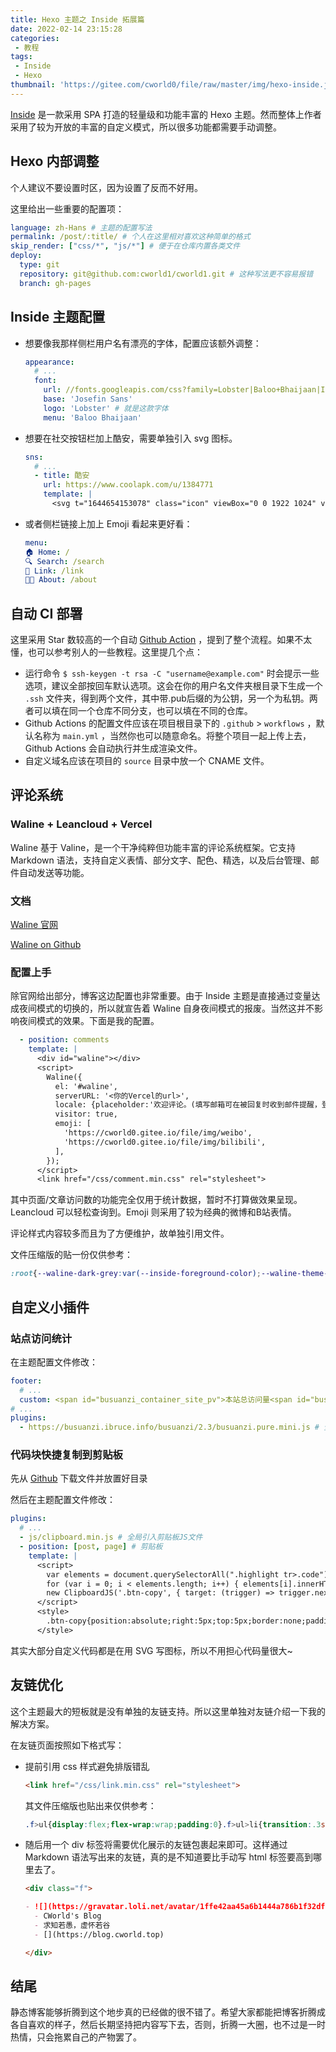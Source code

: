 ```yaml
---
title: Hexo 主题之 Inside 拓展篇
date: 2022-02-14 23:15:28
categories:
 - 教程
tags:
 - Inside
 - Hexo
thumbnail: 'https://gitee.com/cworld0/file/raw/master/img/hexo-inside.jpg #111'
---
```


[Inside](https://github.com/ikeq/hexo-theme-inside) 是一款采用 SPA 打造的轻量级和功能丰富的 Hexo 主题。然而整体上作者采用了较为开放的丰富的自定义模式，所以很多功能都需要手动调整。

## Hexo 内部调整

个人建议不要设置时区，因为设置了反而不好用。

这里给出一些重要的配置项：

```yml
language: zh-Hans # 主题的配置写法
permalink: /post/:title/ # 个人在这里相对喜欢这种简单的格式
skip_render: ["css/*", "js/*"] # 便于在仓库内置各类文件
deploy:
  type: git
  repository: git@github.com:cworld1/cworld1.git # 这种写法更不容易报错
  branch: gh-pages
```

## Inside 主题配置

- 想要像我那样侧栏用户名有漂亮的字体，配置应该额外调整：

  ```yml
  appearance:
    # ...
    font:
      url: //fonts.googleapis.com/css?family=Lobster|Baloo+Bhaijaan|Inconsolata|Josefin+Sans|Montserrat
      base: 'Josefin Sans'
      logo: 'Lobster' # 就是这款字体
      menu: 'Baloo Bhaijaan'
  ```

- 想要在社交按钮栏加上酷安，需要单独引入 svg 图标。

  ```yml
  sns:
    # ...
    - title: 酷安
      url: https://www.coolapk.com/u/1384771
      template: |
        <svg t="1644654153078" class="icon" viewBox="0 0 1922 1024" version="1.1" xmlns="http://www.w3.org/2000/svg" p-id="1687" data-darkreader-inline-fill="" width="18" height="18"><path d="M513.810604 0c308.858273 0 602.991192 297.820939 602.991192 297.820939l-132.287657 102.890399S723.386322 178.321089 513.810604 178.321089c-143.391802 0-329.062206 104.787859-329.062206 323.556901 0 213.250375 136.029126 334.594235 330.906216 334.594235C1023.05127 836.485587 1203.216369 0 1363.15081 0c104.787859 0 175.047303 244.772252 297.820938 450.406065 147.06646 246.349014 261.475239 472.814793 261.47524 481.660695 0 49.641277-46.380854 91.919878-79.479494 91.919878S1206.891026 577.255229 1206.891026 577.255229l148.910469-108.462516 189.345061 128.679812L1359.476153 259.230358c-57.912596 57.899234-336.424882 764.769642-834.628215 764.769642C329.970848 1023.986638 0 880.581473 0 500.047343 0 284.952958 162.687093 0 513.810604 0z" p-id="1688"></path></svg>
  ```

- 或者侧栏链接上加上 Emoji 看起来更好看：

  ```yml
  menu:
  🏠 Home: /
  🔍 Search: /search
  🔗 Link: /link
  🧑‍💻 About: /about
  ```

## 自动 CI 部署

这里采用 Star 数较高的一个自动 [Github Action](https://github.com/sma11black/hexo-action) ，提到了整个流程。如果不太懂，也可以参考别人的一些教程。这里提几个点：

- 运行命令 `$ ssh-keygen -t rsa -C "username@example.com"` 时会提示一些选项，建议全部按回车默认选项。这会在你的用户名文件夹根目录下生成一个 `.ssh` 文件夹，得到两个文件，其中带.pub后缀的为公钥，另一个为私钥。两者可以填在同一个仓库不同分支，也可以填在不同的仓库。
- Github Actions 的配置文件应该在项目根目录下的 `.github` > `workflows` ，默认名称为 `main.yml` ，当然你也可以随意命名。将整个项目一起上传上去，Github Actions 会自动执行并生成渲染文件。
- 自定义域名应该在项目的 `source` 目录中放一个 CNAME 文件。

## 评论系统

### Waline + Leancloud + Vercel

Waline 基于 Valine，是一个干净纯粹但功能丰富的评论系统框架。它支持 Markdown 语法，支持自定义表情、部分文字、配色、精选，以及后台管理、邮件自动发送等功能。

### 文档

[Waline 官网](https://waline.js.org/)  

[Waline on Github](https://github.com/walinejs/waline)

### 配置上手

除官网给出部分，博客这边配置也非常重要。由于 Inside 主题是直接通过变量达成夜间模式的切换的，所以就宣告着 Waline 自身夜间模式的报废。当然这并不影响夜间模式的效果。下面是我的配置。

```yml
  - position: comments
    template: |
      <div id="waline"></div>
      <script>
        Waline({
          el: '#waline',
          serverURL: '<你的Vercel的url>',
          locale: {placeholder:'欢迎评论。(填写邮箱可在被回复时收到邮件提醒，登录非必须)'},
          visitor: true,
          emoji: [
            'https://cworld0.gitee.io/file/img/weibo',
            'https://cworld0.gitee.io/file/img/bilibili',
          ],
        });
      </script>
      <link href="/css/comment.min.css" rel="stylesheet">
```

其中页面/文章访问数的功能完全仅用于统计数据，暂时不打算做效果呈现。Leancloud 可以轻松查询到。Emoji 则采用了较为经典的微博和B站表情。

评论样式内容较多而且为了方便维护，故单独引用文件。

文件压缩版的贴一份仅供参考：

```css
:root{--waline-dark-grey:var(--inside-foreground-color);--waline-theme-color:var(--inside-accent-color);--waline-active-color:var(--inside-accent-color);--waline-text-color:var(--inside-foreground-color);--waline-bgcolor:var(--inside-background);--waline-bgcolor-light:var(--inside-card-background);--waline-bgcolor-hover:var(--inside-card-background);--waline-border-color:var(--inside-border-color);--waline-disable-bgcolor:var(--inside-card-background);--waline-disable-color:var(--inside-foreground-color);--waline-code-bgcolor:var(--inside-highlight-00);--waline-mobile-avatar-size:calc(var(--waline-avatar-size) * 11 / 13);--waline-badge-color:var(--inside-accent-color);--waline-info-bgcolor:var(--inside-background);--waline-avatar-radius:50%}#waline .veditor{width:calc(100% - 2em)!important}
```

## 自定义小插件

### 站点访问统计

在主题配置文件修改：

```yml
footer:
  # ...
  custom: <span id="busuanzi_container_site_pv">本站总访问量<span id="busuanzi_value_site_pv"></span>次</span>
# ...
plugins:
  - https://busuanzi.ibruce.info/busuanzi/2.3/busuanzi.pure.mini.js # 全局引入卜蒜子统计
```

### 代码块快捷复制到剪贴板

先从 [Github](https://github.com/zenorocha/clipboard.js/blob/master/dist/clipboard.min.js) 下载文件并放置好目录

然后在主题配置文件修改：

```yml
plugins:
  # ...
  - js/clipboard.min.js # 全局引入剪贴板JS文件
  - position: [post, page] # 剪贴板
    template: |
      <script>
        var elements = document.querySelectorAll(".highlight tr>.code");
        for (var i = 0; i < elements.length; i++) { elements[i].innerHTML = '<button class="btn-copy" data-clipboard-snippet=""><svg t="1644686763820" class="icon" viewBox="0 0 1024 1024" version="1.1" xmlns="http://www.w3.org/2000/svg" p-id="2062" data-darkreader-inline-fill="" width="16" height="16"><path d="M798.4 128h-72v-12.8c0-38.4-33.6-72-72-72h-97.6C555.2 17.6 537.6 0 512 0c-25.6 0-43.2 17.6-43.2 43.2h-97.6c-38.4 0-72 33.6-72 72V128h-72c-30.4 0-56 25.6-56 56v780.8c0 33.6 25.6 59.2 59.2 59.2h568c17.6 0 33.6-8 43.2-20.8 8-12.8 12.8-25.6 12.8-38.4V184C852.8 153.6 827.2 128 798.4 128zM384 128h256v84.8H384V128z m384 811.2H256V212.8h43.2v12.8c0 38.4 33.6 72 72 72h281.6c38.4 0 72-33.6 72-72v-12.8H768v726.4z" p-id="2063"></path></svg></button>' + elements[i].innerHTML };
        new ClipboardJS('.btn-copy', { target: (trigger) => trigger.nextElementSibling });
      </script>
      <style>
        .btn-copy{position:absolute;right:5px;top:5px;border:none;padding:3px 6px;border-radius:3px;background:var(--inside-background);fill:currentColor;opacity:0;transition:.3s}.highlight:hover .btn-copy{opacity:1}
      </style>
```

其实大部分自定义代码都是在用 SVG 写图标，所以不用担心代码量很大~

## 友链优化

这个主题最大的短板就是没有单独的友链支持。所以这里单独对友链介绍一下我的解决方案。

在友链页面按照如下格式写：

- 提前引用 css 样式避免排版错乱

  ```markdown
  <link href="/css/link.min.css" rel="stylesheet">
  ```

  其文件压缩版也贴出来仅供参考：
  ```css
  .f>ul{display:flex;flex-wrap:wrap;padding:0}.f>ul>li{transition:.3s ease;list-style:none}.f>ul>li{display:flex;margin:0 10px 10px 0;text-decoration:none;padding:10px;background-color:var(--inside-background);color:var(--inside-accent-color);border-radius:6px}.f>ul>li:hover{color:#fff;background-color:var(--inside-accent-color);box-shadow:0 2px 4px 1px rgb(0 0 0 / 20%);transform:scale(1.03)}.f>ul>li:active{transform:scale(0.97)}.f>ul>li>p{margin:0}.f img{border:solid 1px var(--inside-border-color);border-radius:25px;width:50px;height:50px;margin:0!important;max-width:fit-content}.f>ul>li>ul{position:relative;margin-left:10px;padding:0}.f>ul>li>ul>li{list-style:none;text-align:center}.f>ul>li>ul>li:nth-child(1){font-size:14px}.f>ul>li>ul>li:nth-child(2){font-size:12px;margin-top:5px;max-width:108px;overflow:hidden;text-overflow:ellipsis;white-space:nowrap;opacity:.8}.f>ul>li>ul>li:nth-child(3) a{position:absolute;right:0;top:0;height:100%;width:100%;border:0;color:transparent}@media(max-width:450px){.f>ul>li{margin-left:0;width:100%}.f>ul>li>ul{width:100%}.f>ul>li>ul>li{text-align:start;max-width:100%!important}}
  ```

- 随后用一个 div 标签将需要优化展示的友链包裹起来即可。这样通过 Markdown 语法写出来的友链，真的是不知道要比手动写 html 标签要高到哪里去了。

  ```markdown
  <div class="f">
  
  - ![](https://gravatar.loli.net/avatar/1ffe42aa45a6b1444a786b1f32dfa8aa?s=400)
    - CWorld's Blog
    - 求知若愚，虚怀若谷
    - [](https://blog.cworld.top)
  
  </div>
  ```

## 结尾

静态博客能够折腾到这个地步真的已经做的很不错了。希望大家都能把博客折腾成各自喜欢的样子，然后长期坚持把内容写下去，否则，折腾一大圈，也不过是一时热情，只会拖累自己的产物罢了。
